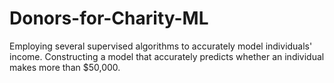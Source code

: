 # Donors-for-Charity-ML
Employing several supervised algorithms to accurately model individuals' income. Constructing a model that accurately predicts whether an individual makes more than $50,000. 
